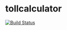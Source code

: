# tollcalculator

[![Build Status](https://github.com/conilas/tollcalculator/workflows/main/tes%20and%20build.svg)](https://github.com/conilas/tollcalculator/actions?workflow=tes%20and%20build)
